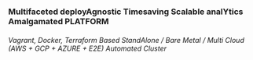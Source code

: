 ### Multifaceted deployAgnostic Timesaving Scalable analYtics Amalgamated PLATFORM
###### *Vagrant, Docker, Terraform Based StandAlone / Bare Metal / Multi Cloud (AWS + GCP + AZURE + E2E) Automated Cluster*

